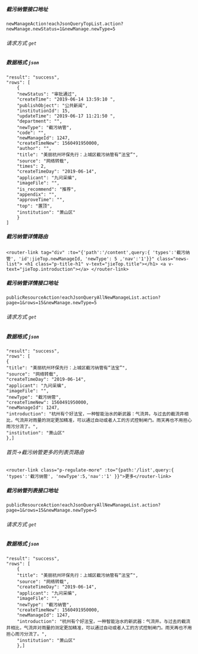 ##### 截污纳管接口地址 
`newManageAction!eachJsonQueryTopList.action?newManage.newStatus=1&newManage.newType=5`

###### 请求方式 `get`

##### 数据格式  `json`

```
"result": "success",
"rows": [
    {
    "newStatus": "审批通过",
    "createTime": "2019-06-14 13:59:10 ",
    "publishObject": "公共新闻",
    "institutionId": 15,
    "updateTime": "2019-06-17 11:21:50 ",
    "department": "",
    "newType": "截污纳管",
    "code": "",
    "newManageId": 1247,
    "createTimeNew": 1560491950000,
    "author": "",
    "title": "美丽杭州环保先行：上城区截污纳管有“法宝”",
    "source": "网络转载",
    "times": 2,
    "createTimeDay": "2019-06-14",
    "applicant": "九问采编",
    "imageFile": "",
    "is_recommend": "推荐",
    "appendix": "",
    "approveTime": "",
    "top": "置顶",
    "institution": "萧山区"
    }
]

```    
 

##### 截污纳管详情路由
 `
 <router-link tag="div" :to="{'path':'/content',query:{ 'types':'截污纳管', 'id':jieTop.newManageId, 'newType': 5 ,'nav':'1'}}" class="news-list">
    <h1 class="p-title-h1" v-text="jieTop.title"></h1>
    <a v-text="jieTop.introduction"></a>
 </router-link>
    `
 

##### 截污纳管详情接口地址  
`publicResourceAction!eachJsonQueryAllNewManageList.action?page=1&rows=15&newManage.newType=5`

###### 请求方式  `get`

##### 数据格式   `json`

```
"result": "success",
"rows": [
{
"title": "美丽杭州环保先行：上城区截污纳管有“法宝”",
"source": "网络转载",
"createTimeDay": "2019-06-14",
"applicant": "九问采编",
"imageFile": "",
"newType": "截污纳管",
"createTimeNew": 1560491950000,
"newManageId": 1247,
"introduction": "杭州有个好法宝，一种智能治水的新武器：气流井。与过去的截流井相比，气流井对雨量的测定更加精准，可以通过自动或者人工的方式控制闸门。雨天再也不用担心雨污分流了。",
"institution": "萧山区"
},]

```    
###### 首页->截污纳管更多的列表页路由
```
<router-link class="p-regulate-more" :to="{path:'/list',query:{ 'types':'截污纳管', 'newType':5,'nav':'1' }}">更多</router-link>
```
##### 截污纳管列表接口地址  
`publicResourceAction!eachJsonQueryAllNewManageList.action?page=1&rows=15&newManage.newType=5`

###### 请求方式  `get`

##### 数据格式   `json`

```
"result": "success",
"rows": [
    {
    "title": "美丽杭州环保先行：上城区截污纳管有“法宝”",
    "source": "网络转载",
    "createTimeDay": "2019-06-14",
    "applicant": "九问采编",
    "imageFile": "",
    "newType": "截污纳管",
    "createTimeNew": 1560491950000,
    "newManageId": 1247,
    "introduction": "杭州有个好法宝，一种智能治水的新武器：气流井。与过去的截流井相比，气流井对雨量的测定更加精准，可以通过自动或者人工的方式控制闸门。雨天再也不用担心雨污分流了。",
    "institution": "萧山区"
    },]
```
